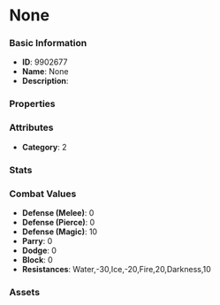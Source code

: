 # None



### Basic Information

- **ID**: 9902677
- **Name**: None
- **Description**: 

### Properties


### Attributes

- **Category**: 2

### Stats


### Combat Values

- **Defense (Melee)**: 0
- **Defense (Pierce)**: 0
- **Defense (Magic)**: 10
- **Parry**: 0
- **Dodge**: 0
- **Block**: 0
- **Resistances**: Water,-30,Ice,-20,Fire,20,Darkness,10

### Assets


